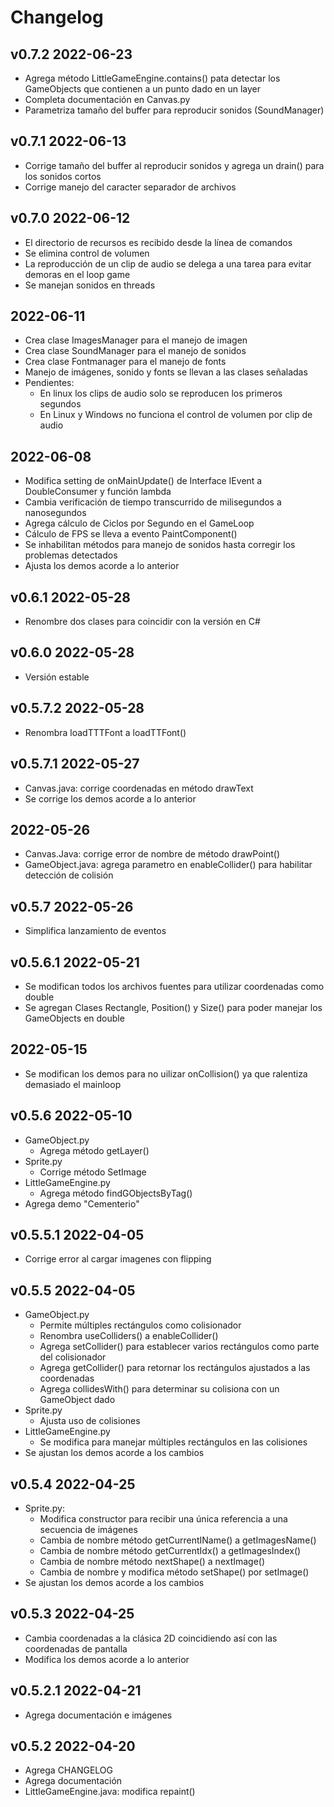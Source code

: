# Changelog

## v0.7.2 2022-06-23
- Agrega método LittleGameEngine.contains() pata detectar los GameObjects que contienen a un punto dado en un layer
- Completa documentación en Canvas.py
- Parametriza tamaño del buffer para reproducir sonidos (SoundManager)

## v0.7.1 2022-06-13
- Corrige tamaño del buffer al reproducir sonidos y agrega un drain() para los sonidos cortos
- Corrige manejo del caracter separador de archivos

## v0.7.0 2022-06-12
- El directorio de recursos es recibido desde la línea de comandos
- Se elimina control de volumen
- La reproducción de un clip de audio se delega a una tarea para evitar demoras en el loop game
- Se manejan sonidos en threads

## 2022-06-11
- Crea clase ImagesManager para el manejo de imagen
- Crea clase SoundManager para el manejo de sonidos
- Crea clase Fontmanager para el manejo de fonts
- Manejo de imágenes, sonido y fonts se llevan a las clases señaladas
- Pendientes:
    - En linux los clips de audio solo se reproducen los primeros segundos
    - En Linux y Windows no funciona el control de volumen por clip de audio

## 2022-06-08
- Modifica setting de onMainUpdate() de Interface IEvent a DoubleConsumer y función lambda
- Cambia verificación de tiempo transcurrido de milisegundos a nanosegundos
- Agrega cálculo de Ciclos por Segundo en el GameLoop
- Cálculo de FPS se lleva a evento PaintComponent()
- Se inhabilitan métodos para manejo de sonidos hasta corregir los problemas detectados
- Ajusta los demos acorde a lo anterior

## v0.6.1 2022-05-28
- Renombre dos clases para coincidir con la versión en C#

## v0.6.0 2022-05-28
- Versión estable

## v0.5.7.2 2022-05-28
- Renombra loadTTTFont a loadTTFont()

## v0.5.7.1 2022-05-27
- Canvas.java: corrige coordenadas en método drawText
- Se corrige los demos acorde a lo anterior

## 2022-05-26
- Canvas.Java: corrige error de nombre de método drawPoint()
- GameObject.java: agrega parametro en enableCollider() para habilitar detección de colisión

## v0.5.7 2022-05-26
- Simplifica lanzamiento de eventos

## v0.5.6.1 2022-05-21
- Se modifican todos los archivos fuentes para utilizar coordenadas como double
- Se agregan Clases Rectangle, Position() y Size() para poder manejar los GameObjects en double

## 2022-05-15
- Se modifican los demos para no uilizar onCollision() ya que ralentiza demasiado el mainloop

## v0.5.6 2022-05-10
- GameObject.py
    - Agrega método getLayer()
- Sprite.py
    - Corrige método SetImage
- LittleGameEngine.py
    - Agrega método findGObjectsByTag()
- Agrega demo "Cementerio"

## v0.5.5.1 2022-04-05
- Corrige error al cargar imagenes con flipping

## v0.5.5 2022-04-05
- GameObject.py
    - Permite múltiples rectángulos como colisionador
    - Renombra useColliders() a enableCollider()
    - Agrega setCollider() para establecer varios rectángulos como parte del colisionador
    - Agrega getCollider() para retornar los rectángulos ajustados a las coordenadas
    - Agrega collidesWith() para determinar su colisiona con un GameObject dado
- Sprite.py
    - Ajusta uso de colisiones
- LittleGameEngine.py
    - Se modifica para manejar múltiples rectángulos en las colisiones
- Se ajustan los demos acorde a los cambios

## v0.5.4 2022-04-25
- Sprite.py:
  - Modifica constructor para recibir una única referencia a una secuencia de imágenes
  - Cambia de nombre método getCurrentIName() a getImagesName()
  - Cambia de nombre método getCurrentIdx() a getImagesIndex()
  - Cambia de nombre método nextShape() a nextImage()
  - Cambia de nombre y modifica método setShape() por setImage()
- Se ajustan los demos acorde a los cambios

## v0.5.3 2022-04-25
- Cambia coordenadas a la clásica 2D coincidiendo así con las coordenadas de pantalla
- Modifica los demos acorde a lo anterior

## v0.5.2.1 2022-04-21
- Agrega documentación e imágenes

## v0.5.2 2022-04-20
- Agrega CHANGELOG
- Agrega documentación
- LittleGameEngine.java: modifica repaint()
